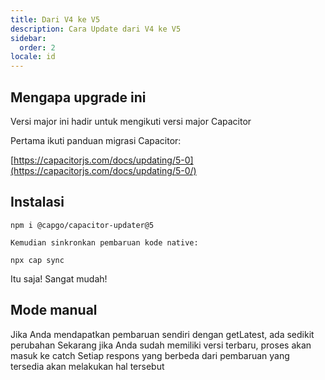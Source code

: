 ```yaml
---
title: Dari V4 ke V5
description: Cara Update dari V4 ke V5
sidebar:
  order: 2
locale: id
---
```


## Mengapa upgrade ini

Versi major ini hadir untuk mengikuti versi major Capacitor

Pertama ikuti panduan migrasi Capacitor:

[https://capacitorjs.com/docs/updating/5-0](https://capacitorjs.com/docs/updating/5-0/)

## Instalasi

`npm i @capgo/capacitor-updater@5`

`Kemudian sinkronkan pembaruan kode native:`

`npx cap sync`

Itu saja! Sangat mudah!

## Mode manual

Jika Anda mendapatkan pembaruan sendiri dengan getLatest, ada sedikit perubahan
Sekarang jika Anda sudah memiliki versi terbaru, proses akan masuk ke catch
Setiap respons yang berbeda dari pembaruan yang tersedia akan melakukan hal tersebut